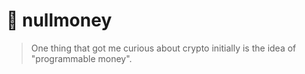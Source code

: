  # 🦥 nullmoney

>  One thing that got me curious about crypto initially is the idea of "programmable money".
